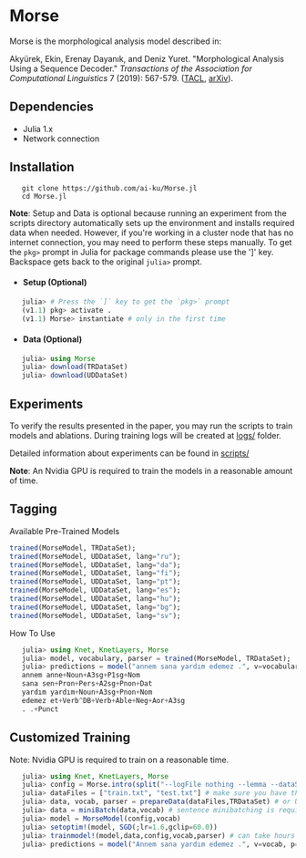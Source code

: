 # Morse

Morse is the morphological analysis model described in:

Akyürek, Ekin, Erenay Dayanık, and Deniz Yuret. "Morphological Analysis Using a Sequence Decoder." *Transactions of the Association for Computational Linguistics* 7 (2019): 567-579. ([TACL](https://www.transacl.org/ojs/index.php/tacl/article/view/1654), [arXiv](https://arxiv.org/abs/1805.07946)).

## Dependencies
  - Julia 1.x
  - Network connection

## Installation

```SHELL
   git clone https://github.com/ai-ku/Morse.jl
   cd Morse.jl
```

**Note**: Setup and Data is optional because running an experiment from the scripts directory automatically sets up the environment and installs required data when needed. However, if you're working in a cluster node that has no internet connection, you may need to perform these steps manually. To get the `pkg>` prompt in Julia for package commands please use the ']' key. Backspace gets back to the original `julia>` prompt.

* #### Setup (Optional)
```JULIA
   julia> # Press the `]` key to get the `pkg>` prompt
   (v1.1) pkg> activate .
   (v1.1) Morse> instantiate # only in the first time
```

* #### Data (Optional)
```JULIA
   julia> using Morse
   julia> download(TRDataSet)
   julia> download(UDDataSet)
```

## Experiments

To verify the results presented in the paper, you may run the scripts to train models and ablations. During training logs will be created at [logs/](logs/) folder.

Detailed information about experiments can be found in [scripts/](scripts/README.md)

**Note**: An Nvidia GPU is required to train the models in a reasonable amount of time.

## Tagging
Available Pre-Trained Models

```JULIA
trained(MorseModel, TRDataSet);
trained(MorseModel, UDDataSet, lang="ru");
trained(MorseModel, UDDataSet, lang="da");
trained(MorseModel, UDDataSet, lang="fi");
trained(MorseModel, UDDataSet, lang="pt");
trained(MorseModel, UDDataSet, lang="es");
trained(MorseModel, UDDataSet, lang="hu");
trained(MorseModel, UDDataSet, lang="bg");
trained(MorseModel, UDDataSet, lang="sv");
```
How To Use

```Julia
   julia> using Knet, KnetLayers, Morse
   julia> model, vocabulary, parser = trained(MorseModel, TRDataSet);
   julia> predictions = model("annem sana yardım edemez .", v=vocabulary, p=parser)
   annem anne+Noun+A3sg+P1sg+Nom
   sana sen+Pron+Pers+A2sg+Pnon+Dat
   yardım yardım+Noun+A3sg+Pnon+Nom
   edemez et+Verb^DB+Verb+Able+Neg+Aor+A3sg
   . .+Punct
```

## Customized Training

Note: Nvidia GPU is required to train on a reasonable time.

```Julia
   julia> using Knet, KnetLayers, Morse
   julia> config = Morse.intro(split("--logFile nothing --lemma --dataSet TRDataSet")) # you can modify the program arguments
   julia> dataFiles = ["train.txt", "test.txt"] # make sure you have theese files exists in the given path
   julia> data, vocab, parser = prepareData(dataFiles,TRDataSet) # or UDDataSet
   julia> data = miniBatch(data,vocab) # sentence minibatching is required for processing a sentence correctly
   julia> model = MorseModel(config,vocab)
   julia> setoptim!(model, SGD(;lr=1.6,gclip=60.0))
   julia> trainmodel!(model,data,config,vocab,parser) # can take hours or more depends to your data
   julia> predictions = model("Annem sana yardım edemez .", v=vocab, p=parser)
```
